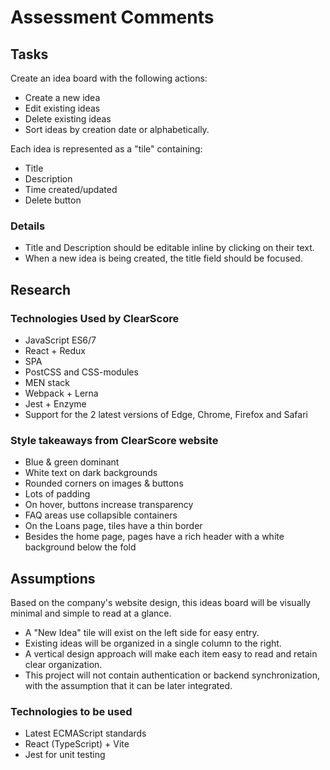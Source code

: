 # Assessment Comments

## Tasks

Create an idea board with the following actions:

- Create a new idea
- Edit existing ideas
- Delete existing ideas
- Sort ideas by creation date or alphabetically.

Each idea is represented as a "tile" containing:

- Title
- Description
- Time created/updated
- Delete button

### Details

- Title and Description should be editable inline by clicking on their text.
- When a new idea is being created, the title field should be focused.

## Research

### Technologies Used by ClearScore

- JavaScript ES6/7
- React + Redux
- SPA
- PostCSS and CSS-modules
- MEN stack
- Webpack + Lerna
- Jest + Enzyme
- Support for the 2 latest versions of Edge, Chrome, Firefox and Safari

### Style takeaways from ClearScore website

- Blue & green dominant
- White text on dark backgrounds
- Rounded corners on images & buttons
- Lots of padding
- On hover, buttons increase transparency
- FAQ areas use collapsible containers
- On the Loans page, tiles have a thin border
- Besides the home page, pages have a rich header with a white background below the fold

## Assumptions

Based on the company's website design, this ideas board will be visually minimal and simple to read at a glance.

- A "New Idea" tile will exist on the left side for easy entry.
- Existing ideas will be organized in a single column to the right.
- A vertical design approach will make each item easy to read and retain clear organization.
- This project will not contain authentication or backend synchronization, with the assumption that it can be later integrated.

### Technologies to be used

- Latest ECMAScript standards
- React (TypeScript) + Vite
- Jest for unit testing
